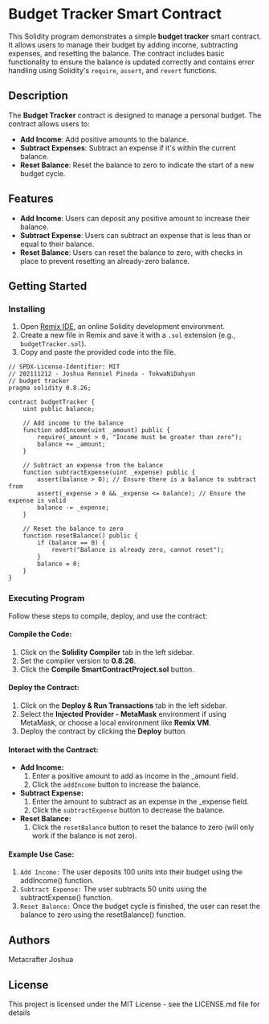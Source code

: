 # Budget Tracker Smart Contract

This Solidity program demonstrates a simple **budget tracker** smart contract. It allows users to manage their budget by adding income, subtracting expenses, and resetting the balance. The contract includes basic functionality to ensure the balance is updated correctly and contains error handling using Solidity's `require`, `assert`, and `revert` functions.

## Description

The **Budget Tracker** contract is designed to manage a personal budget. The contract allows users to:
- **Add Income**: Add positive amounts to the balance.
- **Subtract Expenses**: Subtract an expense if it's within the current balance.
- **Reset Balance**: Reset the balance to zero to indicate the start of a new budget cycle.

## Features
- **Add Income**: Users can deposit any positive amount to increase their balance.
- **Subtract Expense**: Users can subtract an expense that is less than or equal to their balance.
- **Reset Balance**: Users can reset the balance to zero, with checks in place to prevent resetting an already-zero balance.

## Getting Started

### Installing

1. Open [Remix IDE](https://remix.ethereum.org/), an online Solidity development environment.
2. Create a new file in Remix and save it with a `.sol` extension (e.g., `budgetTracker.sol`).
3. Copy and paste the provided code into the file.

```solidity
// SPDX-License-Identifier: MIT
// 202111212 - Joshua Renniel Pineda - TokwaNiDahyun
// budget tracker
pragma solidity 0.8.26;

contract budgetTracker {
    uint public balance;

    // Add income to the balance
    function addIncome(uint _amount) public {
        require(_amount > 0, "Income must be greater than zero");
        balance += _amount;
    }

    // Subtract an expense from the balance
    function subtractExpense(uint _expense) public {
        assert(balance > 0); // Ensure there is a balance to subtract from
        assert(_expense > 0 && _expense <= balance); // Ensure the expense is valid
        balance -= _expense;
    }

    // Reset the balance to zero
    function resetBalance() public {
        if (balance == 0) {
            revert("Balance is already zero, cannot reset");
        }
        balance = 0;
    }
}
```
### Executing Program

Follow these steps to compile, deploy, and use the contract:

#### Compile the Code:
1. Click on the **Solidity Compiler** tab in the left sidebar.
2. Set the compiler version to **0.8.26**.
3. Click the **Compile SmartContractProject.sol** button.

#### Deploy the Contract:
1. Click on the **Deploy & Run Transactions** tab in the left sidebar.
2. Select the **Injected Provider - MetaMask** environment if using MetaMask, or choose a local environment like **Remix VM**.
3. Deploy the contract by clicking the **Deploy** button.

#### Interact with the Contract:
- **Add Income:**
  1. Enter a positive amount to add as income in the _amount field.
  2. Click the `addIncome` button to increase the balance.
- **Subtract Expense:**
  1. Enter the amount to subtract as an expense in the _expense field.
  2. Click the `subtractExpense` button to decrease the balance.
- **Reset Balance:**
  1. Click the `resetBalance` button to reset the balance to zero (will only work if the balance is not zero).
 
#### Example Use Case:
  1. `Add Income:` The user deposits 100 units into their budget using the addIncome() function.
  2. `Subtract Expense:` The user subtracts 50 units using the subtractExpense() function.
  3. `Reset Balance:` Once the budget cycle is finished, the user can reset the balance to zero using the resetBalance() function.
     
## Authors

Metacrafter Joshua 

## License

This project is licensed under the MIT License - see the LICENSE.md file for details
